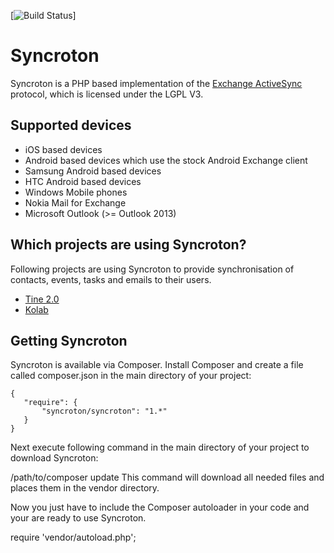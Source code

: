 [![Build Status](https://github.com/tine20/syncroton/actions/workflows/php-unit-test.yml/badge.svg)]

# Syncroton

Syncroton is a PHP based implementation of the [Exchange ActiveSync](http://en.wikipedia.org/wiki/Exchange_ActiveSync) protocol, which is licensed under the LGPL V3.

## Supported devices
* iOS based devices
* Android based devices which use the stock Android Exchange client
* Samsung Android based devices
* HTC Android based devices
* Windows Mobile phones
* Nokia Mail for Exchange
* Microsoft Outlook (>= Outlook 2013)

## Which projects are using Syncroton?
Following projects are using Syncroton to provide synchronisation of contacts, events, tasks and emails to their users.

* [Tine 2.0](http://www.tine20.org)
* [Kolab](http://www.kolab.org/)

## Getting Syncroton
Syncroton is available via Composer. Install Composer and create a file called composer.json in the main directory of your project:

    {
       "require": {
           "syncroton/syncroton": "1.*"
       }
    }

Next execute following command in the main directory of your project to download Syncroton:

/path/to/composer update
This command will download all needed files and places them in the vendor directory.

Now you just have to include the Composer autoloader in your code and your are ready to use Syncroton.

require 'vendor/autoload.php';
